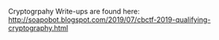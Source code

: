 Cryptogrpahy Write-ups are found here: http://soapobot.blogspot.com/2019/07/cbctf-2019-qualifying-cryptography.html
